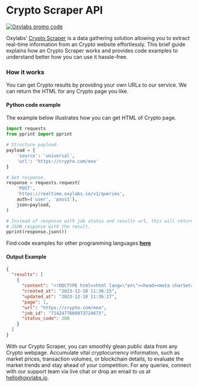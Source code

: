 # Crypto Scraper API

[![Oxylabs promo code](https://user-images.githubusercontent.com/129506779/250792357-8289e25e-9c36-4dc0-a5e2-2706db797bb5.png)](https://oxylabs.go2cloud.org/aff_c?offer_id=7&aff_id=877&url_id=112)

Oxylabs’ [Crypto Scraper](https://oxylabs.io/products/scraper-api/web/crypto-scraper?utm_source=github&utm_medium=repositories&utm_campaign=product) is a data gathering solution allowing you to extract real-time information from an Crypto website effortlessly. This brief guide explains how an Crypto Scraper works and provides code examples to understand better how you can use it hassle-free.

### How it works

You can get Crypto results by providing your own URLs to our service. We can return the HTML for any Crypto page you like.

#### Python code example

The example below illustrates how you can get HTML of Crypto page.

```python
import requests
from pprint import pprint

# Structure payload.
payload = {
    'source': 'universal',
    'url': 'https://crypto.com/eea'
}

# Get response.
response = requests.request(
    'POST',
    'https://realtime.oxylabs.io/v1/queries',
    auth=('user', 'pass1'),
    json=payload,
)

# Instead of response with job status and results url, this will return the
# JSON response with the result.
pprint(response.json())
```
Find code examples for other programming languages [**here**](https://github.com/oxylabs/crypto-scraper/tree/main/code%20examples)

#### Output Example
```json
{
  "results": [
    {
      "content": "<!DOCTYPE html><html lang=\"en\"><head><meta charSet=\"utf-8\" /><meta http-equiv=\"x-ua-compatible\" cont ... </html>",
      "created_at": "2023-12-18 11:36:15",
      "updated_at": "2023-12-18 11:36:17",
      "page": 1,
      "url": "https://crypto.com/eea",
      "job_id": "7142477660973724673",
      "status_code": 200
    }
  ]
}
```
With our Crypto Scraper, you can smoothly glean public data from any Crypto webpage. Accumulate vital cryptocurrency information, such as market prices, transaction volumes, or blockchain details, to evaluate the market trends and stay ahead of your competition. For any queries, connect with our support team via live chat or drop an email to us at hello@oxylabs.io.